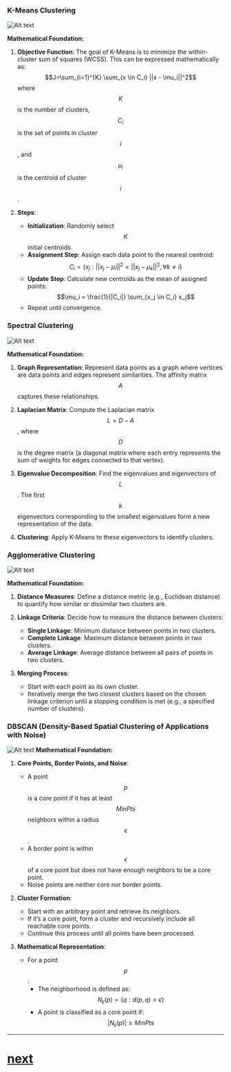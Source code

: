 ### K-Means Clustering
![Alt text](image/K-means_convergence.gif)


**Mathematical Foundation:**
1. **Objective Function**: The goal of K-Means is to minimize the within-cluster sum of squares (WCSS). This can be expressed mathematically as:
$$J=\sum_{i=1}^{K} \sum_{x \in C_i} ||x - \mu_i||^2$$
   where $$K$$ is the number of clusters, $$C_i$$ is the set of points in cluster $$i$$, and $$\mu_i$$ is the centroid of cluster $$i$$.

3. **Steps**:
   - **Initialization**: Randomly select $$K$$ initial centroids.
   - **Assignment Step**: Assign each data point to the nearest centroid:
     $$C_i = \{x_j : ||x_j - \mu_i||^2 < ||x_j - \mu_k||^2, \forall k \neq i\}$$
   - **Update Step**: Calculate new centroids as the mean of assigned points:
     $$\mu_i = \frac{1}{|C_i|} \sum_{x_j \in C_i} x_j$$
   - Repeat until convergence.

### Spectral Clustering
![Alt text](image/spectral.gif)


**Mathematical Foundation:**
1. **Graph Representation**: Represent data points as a graph where vertices are data points and edges represent similarities. The affinity matrix $$A$$ captures these relationships.

2. **Laplacian Matrix**: Compute the Laplacian matrix $$L = D - A$$, where $$D$$ is the degree matrix (a diagonal matrix where each entry represents the sum of weights for edges connected to that vertex).

3. **Eigenvalue Decomposition**: Find the eigenvalues and eigenvectors of $$L$$. The first $$k$$ eigenvectors corresponding to the smallest eigenvalues form a new representation of the data.

4. **Clustering**: Apply K-Means to these eigenvectors to identify clusters.

### Agglomerative Clustering
![Alt text](image/animation1.gif)

**Mathematical Foundation:**
1. **Distance Measures**: Define a distance metric (e.g., Euclidean distance) to quantify how similar or dissimilar two clusters are.

2. **Linkage Criteria**: Decide how to measure the distance between clusters:
   - **Single Linkage**: Minimum distance between points in two clusters.
   - **Complete Linkage**: Maximum distance between points in two clusters.
   - **Average Linkage**: Average distance between all pairs of points in two clusters.

3. **Merging Process**:
   - Start with each point as its own cluster.
   - Iteratively merge the two closest clusters based on the chosen linkage criterion until a stopping condition is met (e.g., a specified number of clusters).

### DBSCAN (Density-Based Spatial Clustering of Applications with Noise)
![Alt text](image/1611735338466.gif)
**Mathematical Foundation:**
1. **Core Points, Border Points, and Noise**:
   - A point $$p$$ is a core point if it has at least $$MinPts$$ neighbors within a radius $$\epsilon$$.
   - A border point is within $$\epsilon$$ of a core point but does not have enough neighbors to be a core point.
   - Noise points are neither core nor border points.

2. **Cluster Formation**:
   - Start with an arbitrary point and retrieve its neighbors.
   - If it’s a core point, form a cluster and recursively include all reachable core points.
   - Continue this process until all points have been processed.

3. **Mathematical Representation**:
   - For a point $$p$$:
     - The neighborhood is defined as:
       $$N_\epsilon(p) = \{q : d(p, q) < \epsilon\}$$
     - A point is classified as a core point if:
       $$|N_\epsilon(p)| \geq MinPts$$

---
# [next](unsupercode.ipynb)
